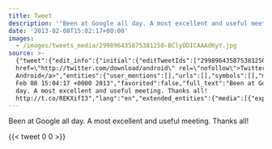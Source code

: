 ```yaml
---
title: Tweet
description: '"Been at Google all day. A most excellent and useful meeting. Thanks all! "'
date: '2013-02-08T15:02:17+00:00'
images:
  - /images/tweets_media/299896435875381250-BClyODICAAAdKyY.jpg
source: >-
  {"tweet":{"edit_info":{"initial":{"editTweetIds":["299896435875381250"],"editableUntil":"2013-02-08T16:04:16.776Z","editsRemaining":"5","isEditEligible":true}},"retweeted":false,"source":"<a
  href=\"http://twitter.com/download/android\" rel=\"nofollow\">Twitter for
  Android</a>","entities":{"user_mentions":[],"urls":[],"symbols":[],"media":[{"expanded_url":"https://twitter.com/toychicken/status/299896435875381250/photo/1","indices":["73","93"],"url":"http://t.co/REKXifI3","media_url":"http://pbs.twimg.com/media/BClyODICAAAdKyY.jpg","id_str":"299896435879575552","id":"299896435879575552","media_url_https":"https://pbs.twimg.com/media/BClyODICAAAdKyY.jpg","sizes":{"small":{"w":"510","h":"680","resize":"fit"},"large":{"w":"1536","h":"2048","resize":"fit"},"thumb":{"w":"150","h":"150","resize":"crop"},"medium":{"w":"900","h":"1200","resize":"fit"}},"type":"photo","display_url":"pic.twitter.com/REKXifI3"}],"hashtags":[]},"display_text_range":["0","93"],"favorite_count":"0","id_str":"299896435875381250","truncated":false,"retweet_count":"0","id":"299896435875381250","possibly_sensitive":false,"created_at":"Fri
  Feb 08 15:04:17 +0000 2013","favorited":false,"full_text":"Been at Google all
  day. A most excellent and useful meeting. Thanks all!
  http://t.co/REKXifI3","lang":"en","extended_entities":{"media":[{"expanded_url":"https://twitter.com/toychicken/status/299896435875381250/photo/1","indices":["73","93"],"url":"http://t.co/REKXifI3","media_url":"http://pbs.twimg.com/media/BClyODICAAAdKyY.jpg","id_str":"299896435879575552","id":"299896435879575552","media_url_https":"https://pbs.twimg.com/media/BClyODICAAAdKyY.jpg","sizes":{"small":{"w":"510","h":"680","resize":"fit"},"large":{"w":"1536","h":"2048","resize":"fit"},"thumb":{"w":"150","h":"150","resize":"crop"},"medium":{"w":"900","h":"1200","resize":"fit"}},"type":"photo","display_url":"pic.twitter.com/REKXifI3"}]}}}
---
```

Been at Google all day. A most excellent and useful meeting. Thanks all! 
    
{{< tweet 0 0 >}}
    
